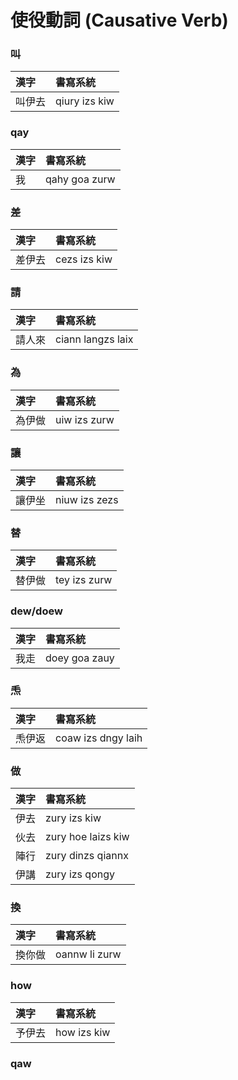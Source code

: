 # 使役動詞 (Causative Verb)

### 叫

| 漢字 | 書寫系統 |
| :--- | :--- |
| 叫伊去 | qiury izs kiw |

### qay

| 漢字 | 書寫系統 |
| :--- | :--- |
| 我 | qahy goa zurw |

### 差

| 漢字 | 書寫系統 |
| :--- | :--- |
| 差伊去 | cezs izs kiw |

### 請

| 漢字 | 書寫系統 |
| :--- | :--- |
| 請人來 | ciann langzs laix |

### 為

| 漢字 | 書寫系統 |
| :--- | :--- |
| 為伊做 | uiw izs zurw |

### 讓

| 漢字 | 書寫系統 |
| :--- | :--- |
| 讓伊坐 | niuw izs zezs |

### 替

| 漢字 | 書寫系統 |
| :--- | :--- |
| 替伊做 | tey izs zurw |

### dew/doew

| 漢字 | 書寫系統 |
| :--- | :--- |
| 我走 | doey goa zauy |

### 𤆬

| 漢字 | 書寫系統 |
| :--- | :--- |
| 𤆬伊返 | coaw izs dngy laih |

### 做

| 漢字 | 書寫系統 |
| :--- | :--- |
| 伊去 | zury izs kiw |
| 伙去 | zury hoe laizs kiw |
| 陣行 | zury dinzs qiannx |
| 伊講 | zury izs qongy |

### 換

| 漢字 | 書寫系統 |
| :--- | :--- |
| 換你做 | oannw li zurw |

### how

| 漢字 | 書寫系統 |
| :--- | :--- |
| 予伊去 | how izs kiw |

### qaw
